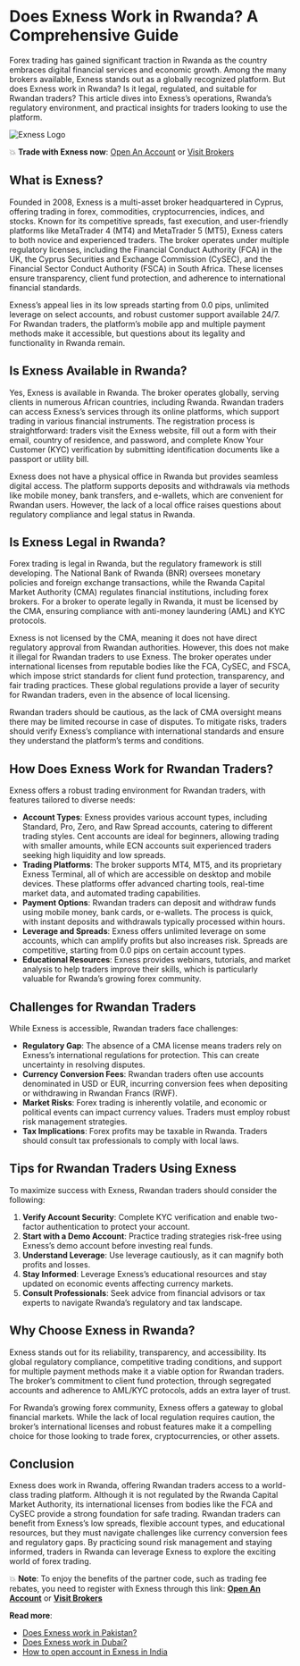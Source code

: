 # Does Exness Work in Rwanda? A Comprehensive Guide

Forex trading has gained significant traction in Rwanda as the country embraces digital financial services and economic growth. Among the many brokers available, Exness stands out as a globally recognized platform. But does Exness work in Rwanda? Is it legal, regulated, and suitable for Rwandan traders? This article dives into Exness’s operations, Rwanda’s regulatory environment, and practical insights for traders looking to use the platform.

![Exness Logo](https://d3dpet1g0ty5ed.cloudfront.net/EN_Spreads_Keep_20more_20of_20what_20you_20make_3_33_Google_800x800.jpg)

💥 **Trade with Exness now**: [Open An Account](https://one.exnesstrack.org/boarding/sign-up/a/89rj8di4n7) or [Visit Brokers](https://one.exnesstrack.org/a/89rj8di4n7)

## What is Exness?

Founded in 2008, Exness is a multi-asset broker headquartered in Cyprus, offering trading in forex, commodities, cryptocurrencies, indices, and stocks. Known for its competitive spreads, fast execution, and user-friendly platforms like MetaTrader 4 (MT4) and MetaTrader 5 (MT5), Exness caters to both novice and experienced traders. The broker operates under multiple regulatory licenses, including the Financial Conduct Authority (FCA) in the UK, the Cyprus Securities and Exchange Commission (CySEC), and the Financial Sector Conduct Authority (FSCA) in South Africa. These licenses ensure transparency, client fund protection, and adherence to international financial standards.

Exness’s appeal lies in its low spreads starting from 0.0 pips, unlimited leverage on select accounts, and robust customer support available 24/7. For Rwandan traders, the platform’s mobile app and multiple payment methods make it accessible, but questions about its legality and functionality in Rwanda remain.

## Is Exness Available in Rwanda?

Yes, Exness is available in Rwanda. The broker operates globally, serving clients in numerous African countries, including Rwanda. Rwandan traders can access Exness’s services through its online platforms, which support trading in various financial instruments. The registration process is straightforward: traders visit the Exness website, fill out a form with their email, country of residence, and password, and complete Know Your Customer (KYC) verification by submitting identification documents like a passport or utility bill.

Exness does not have a physical office in Rwanda but provides seamless digital access. The platform supports deposits and withdrawals via methods like mobile money, bank transfers, and e-wallets, which are convenient for Rwandan users. However, the lack of a local office raises questions about regulatory compliance and legal status in Rwanda.

## Is Exness Legal in Rwanda?

Forex trading is legal in Rwanda, but the regulatory framework is still developing. The National Bank of Rwanda (BNR) oversees monetary policies and foreign exchange transactions, while the Rwanda Capital Market Authority (CMA) regulates financial institutions, including forex brokers. For a broker to operate legally in Rwanda, it must be licensed by the CMA, ensuring compliance with anti-money laundering (AML) and KYC protocols.

Exness is not licensed by the CMA, meaning it does not have direct regulatory approval from Rwandan authorities. However, this does not make it illegal for Rwandan traders to use Exness. The broker operates under international licenses from reputable bodies like the FCA, CySEC, and FSCA, which impose strict standards for client fund protection, transparency, and fair trading practices. These global regulations provide a layer of security for Rwandan traders, even in the absence of local licensing.

Rwandan traders should be cautious, as the lack of CMA oversight means there may be limited recourse in case of disputes. To mitigate risks, traders should verify Exness’s compliance with international standards and ensure they understand the platform’s terms and conditions.

## How Does Exness Work for Rwandan Traders?

Exness offers a robust trading environment for Rwandan traders, with features tailored to diverse needs:

- **Account Types**: Exness provides various account types, including Standard, Pro, Zero, and Raw Spread accounts, catering to different trading styles. Cent accounts are ideal for beginners, allowing trading with smaller amounts, while ECN accounts suit experienced traders seeking high liquidity and low spreads.
- **Trading Platforms**: The broker supports MT4, MT5, and its proprietary Exness Terminal, all of which are accessible on desktop and mobile devices. These platforms offer advanced charting tools, real-time market data, and automated trading capabilities.
- **Payment Options**: Rwandan traders can deposit and withdraw funds using mobile money, bank cards, or e-wallets. The process is quick, with instant deposits and withdrawals typically processed within hours.
- **Leverage and Spreads**: Exness offers unlimited leverage on some accounts, which can amplify profits but also increases risk. Spreads are competitive, starting from 0.0 pips on certain account types.
- **Educational Resources**: Exness provides webinars, tutorials, and market analysis to help traders improve their skills, which is particularly valuable for Rwanda’s growing forex community.

## Challenges for Rwandan Traders

While Exness is accessible, Rwandan traders face challenges:

- **Regulatory Gap**: The absence of a CMA license means traders rely on Exness’s international regulations for protection. This can create uncertainty in resolving disputes.
- **Currency Conversion Fees**: Rwandan traders often use accounts denominated in USD or EUR, incurring conversion fees when depositing or withdrawing in Rwandan Francs (RWF).
- **Market Risks**: Forex trading is inherently volatile, and economic or political events can impact currency values. Traders must employ robust risk management strategies.
- **Tax Implications**: Forex profits may be taxable in Rwanda. Traders should consult tax professionals to comply with local laws.

## Tips for Rwandan Traders Using Exness

To maximize success with Exness, Rwandan traders should consider the following:

1. **Verify Account Security**: Complete KYC verification and enable two-factor authentication to protect your account.
2. **Start with a Demo Account**: Practice trading strategies risk-free using Exness’s demo account before investing real funds.
3. **Understand Leverage**: Use leverage cautiously, as it can magnify both profits and losses.
4. **Stay Informed**: Leverage Exness’s educational resources and stay updated on economic events affecting currency markets.
5. **Consult Professionals**: Seek advice from financial advisors or tax experts to navigate Rwanda’s regulatory and tax landscape.

## Why Choose Exness in Rwanda?

Exness stands out for its reliability, transparency, and accessibility. Its global regulatory compliance, competitive trading conditions, and support for multiple payment methods make it a viable option for Rwandan traders. The broker’s commitment to client fund protection, through segregated accounts and adherence to AML/KYC protocols, adds an extra layer of trust.

For Rwanda’s growing forex community, Exness offers a gateway to global financial markets. While the lack of local regulation requires caution, the broker’s international licenses and robust features make it a compelling choice for those looking to trade forex, cryptocurrencies, or other assets.

## Conclusion

Exness does work in Rwanda, offering Rwandan traders access to a world-class trading platform. Although it is not regulated by the Rwanda Capital Market Authority, its international licenses from bodies like the FCA and CySEC provide a strong foundation for safe trading. Rwandan traders can benefit from Exness’s low spreads, flexible account types, and educational resources, but they must navigate challenges like currency conversion fees and regulatory gaps. By practicing sound risk management and staying informed, traders in Rwanda can leverage Exness to explore the exciting world of forex trading.

💥 **Note**: To enjoy the benefits of the partner code, such as trading fee rebates, you need to register with Exness through this link: **[Open An Account](https://one.exnesstrack.org/boarding/sign-up/a/89rj8di4n7)** or **[Visit Brokers](https://one.exnesstrack.org/a/89rj8di4n7)**

**Read more**:
- [Does Exness work in Pakistan?](https://github.com/AlexMic9/Exness/blob/main/Does%20Exness%20Work%20in%20Pakistan%3F%20A%20Comprehensive%20Guide.md)
- [Does Exness work in Dubai?](https://github.com/AlexMic9/Exness/blob/main/Does%20Exness%20Work%20in%20Dubai%3F%20A%20Comprehensive%20Review.md)
- [How to open account in Exness in India](https://github.com/AlexMic9/Exness/blob/main/How%20To%20Open%20Account%20in%20Exness%20in%20India.md)
